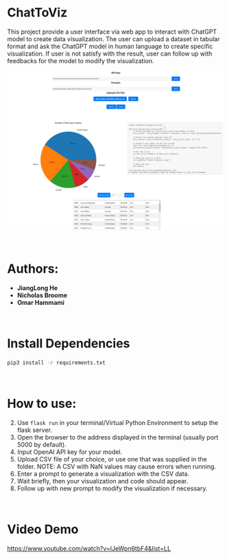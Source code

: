 # ChatToViz
This project provide a user interface via web app to interact with ChatGPT model to create data visualization. The user can upload a dataset in tabular format and ask the ChatGPT model in human language to create specific visualization. If user is not satisfy with the result, user can follow up with feedbacks for the model to modify the visualization.

![visofml](visofml.png)

<br>

# Authors:
- **JiangLong He**
- **Nicholas Broome**
- **Omar Hammami**

<br>

# Install Dependencies
```bash
pip3 install -r requirements.txt
```

<br>

# How to use:
2. Use `flask run` in your terminal/Virtual Python Environment to setup the flask server. 
3. Open the browser to the address displayed in the terminal (usually port 5000 by default).
4. Input OpenAI API key for your model.
5. Upload CSV file of your choice, or use one that was supplied in the folder. NOTE: A CSV with NaN values may cause errors when running.
6. Enter a prompt to generate a visualization with the CSV data.
7. Wait briefly, then your visualization and code should appear.
8. Follow up with new prompt to modify the visualization if necessary.

<br>

# Video Demo
 https://www.youtube.com/watch?v=IJeWpn6tbF4&list=LL
